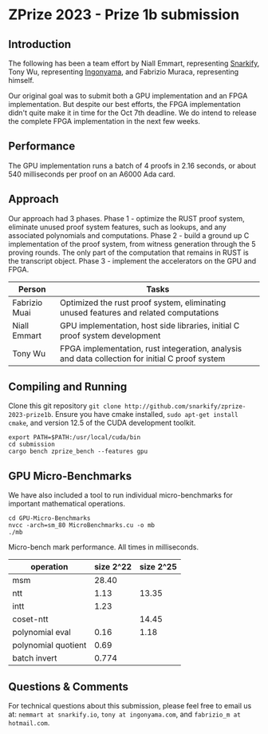 # ZPrize 2023 - Prize 1b submission

## Introduction

The following has been a team effort by Niall Emmart, representing [Snarkify](https://snarkify.io/), Tony Wu, representing [Ingonyama](https://ingonyama.com/), and
Fabrizio Muraca, representing himself.

Our original goal was to submit both a GPU implementation and an FPGA implementation.  But despite our best efforts, the FPGA
implementation didn't quite make it in time for the Oct 7th deadline.  We do intend to release the complete FPGA implementation
in the next few weeks.

## Performance

The GPU implementation runs a batch of 4 proofs in 2.16 seconds, or about 540 milliseconds per proof on an A6000 Ada card.

## Approach

Our approach had 3 phases.   Phase 1 - optimize the RUST proof system, eliminate unused proof system features, such as lookups,
and any associated polynomials and computations.  Phase 2 - build a ground up C implementation of the proof system, from 
witness generation through the 5 proving rounds.  The only part of the computation that remains in RUST is the transcript object.
Phase 3 - implement the accelerators on the GPU and FPGA.

| Person | Tasks |
|--|--|
| Fabrizio Muai | Optimized the rust proof system, eliminating unused features and related computations |
| Niall Emmart | GPU implementation, host side libraries, initial C proof system development |
| Tony Wu | FPGA implementation, rust integeration, analysis and data collection for initial C proof system |  

## Compiling and Running

Clone this git repository `git clone http://github.com/snarkify/zprize-2023-prize1b`.
Ensure you have cmake installed, `sudo apt-get install cmake`, and version 12.5 of the CUDA development toolkit.

```
export PATH=$PATH:/usr/local/cuda/bin
cd submission
cargo bench zprize_bench --features gpu
```

## GPU Micro-Benchmarks

We have also included a tool to run individual micro-benchmarks for important mathematical operations.

```
cd GPU-Micro-Benchmarks
nvcc -arch=sm_80 MicroBenchmarks.cu -o mb
./mb
```

Micro-bench mark performance.  All times in milliseconds.

| operation | size 2^22 | size 2^25 |
|--|--|--|
|msm|28.40||
|ntt|1.13|13.35|
|intt|1.23||
|coset-ntt||14.45|
|polynomial eval|0.16|1.18|
|polynomial quotient|0.69||
|batch invert|0.774||

## Questions & Comments

For technical questions about this submission, please feel free to email us at:
 `nemmart at snarkify.io`, `tony at ingonyama.com`, and `fabrizio_m at hotmail.com`.

